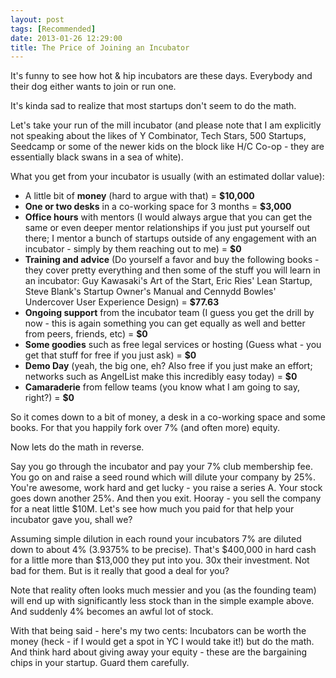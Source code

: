 ```yaml
---
layout: post
tags: [Recommended]
date: 2013-01-26 12:29:00
title: The Price of Joining an Incubator
---
```

It's funny to see how hot & hip incubators are these days. Everybody and their dog either wants to join or run one.

It's kinda sad to realize that most startups don't seem to do the math.

Let's take your run of the mill incubator (and please note that I am explicitly not speaking about the likes of Y Combinator, Tech Stars, 500 Startups, Seedcamp or some of the newer kids on the block like H/C Co-op - they are essentially black swans in a sea of white).

What you get from your incubator is usually (with an estimated dollar value):

- A little bit of **money** (hard to argue with that) = **$10,000**
- **One or two desks** in a co-working space for 3 months = **$3,000**
- **Office hours** with mentors (I would always argue that you can get the same or even deeper mentor relationships if you just put yourself out there; I mentor a bunch of startups outside of any engagement with an incubator - simply by them reaching out to me) = **$0**
- **Training and advice** (Do yourself a favor and buy the following books - they cover pretty everything and then some of the stuff you will learn in an incubator: Guy Kawasaki's Art of the Start, Eric Ries' Lean Startup, Steve Blank's Startup Owner's Manual and Cennydd Bowles' Undercover User Experience Design) = **$77.63**
- **Ongoing support** from the incubator team (I guess you get the drill by now - this is again something you can get equally as well and better from peers, friends, etc) = **$0**
- **Some goodies** such as free legal services or hosting (Guess what - you get that stuff for free if you just ask) = **$0**
- **Demo Day** (yeah, the big one, eh? Also free if you just make an effort; networks such as AngelList make this incredibly easy today) = **$0**
- **Camaraderie** from fellow teams (you know what I am going to say, right?) = **$0**

So it comes down to a bit of money, a desk in a co-working space and some books. For that you happily fork over 7% (and often more) equity.

Now lets do the math in reverse.

Say you go through the incubator and pay your 7% club membership fee. You go on and raise a seed round which will dilute your company by 25%. You're awesome, work hard and get lucky - you raise a series A. Your stock goes down another 25%. And then you exit. Hooray - you sell the company for a neat little $10M. Let's see how much you paid for that help your incubator gave you, shall we?

Assuming simple dilution in each round your incubators 7% are diluted down to about 4% (3.9375% to be precise). That's $400,000 in hard cash for a little more than $13,000 they put into you. 30x their investment. Not bad for them. But is it really that good a deal for you?

Note that reality often looks much messier and you (as the founding team) will end up with significantly less stock than in the simple example above. And suddenly 4% becomes an awful lot of stock.

With that being said - here's my two cents: Incubators can be worth the money (heck - if I would get a spot in YC I would take it!) but do the math. And think hard about giving away your equity - these are the bargaining chips in your startup. Guard them carefully.

